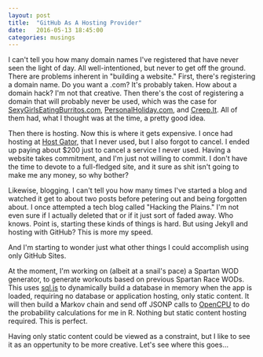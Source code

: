 ```yaml
---
layout: post
title:  "GitHub As A Hosting Provider"
date:   2016-05-13 18:45:00
categories: musings
---
```


I can't tell you how many domain names I've registered that have never seen the light of day. All well-intentioned, but never to get off the ground.
There are problems inherent in "building a website." First, there's registering a domain name. Do you want a .com? It's probably taken. How about a domain hack? I'm not that creative.
Then there's the cost of registering a domain that will probably never be used, which was the case for [SexyGirlsEatingBurritos.com](http://sexygirlseatingburritos.com),
[PersonalHoliday.com](http://personalholiday.com), and [Creep.It](http://creep.it). All of them had, what I thought was at the time, a pretty good idea.

Then there is hosting. Now this is where it gets expensive. I once had hosting at [Host Gator](http://hostgator.com), that I never used, but I also forgot to cancel. I ended up paying about $200 just to
cancel a service I never used. Having a website takes commitment, and I'm just not willing to commit. I don't have the time to devote to a full-fledged site, and it sure as shit isn't going to make
me any money, so why bother? 

Likewise, blogging. I can't tell you how many times I've started a blog and watched it get to about two posts before petering out and being forgotten about. I once attempted a 
tech blog called "Hacking the Plains." I'm not even sure if I actually deleted that or if it just sort of faded away. Who knows. Point is, starting these kinds of things is hard. But 
using Jekyll and hosting with GitHub? This is more my speed.

And I'm starting to wonder just what other things I could accomplish using only GitHub Sites.

At the moment, I'm working on (albeit at a snail's pace) a Spartan WOD generator, to generate workouts based on previous Spartan Race WODs. This uses [sql.js](https://github.com/kripken/sql.js/) to
dynamically build a database in memory when the app is loaded, requiring no database or application hosting, only static content. It will then build a Markov chain and send off JSONP calls to 
[OpenCPU](https://www.opencpu.org/) to do the probability calculations for me in R. Nothing but static content hosting required. This is perfect.

Having only static content could be viewed as a constraint, but I like to see it as an oppertunity to be more creative. Let's see where this goes...
